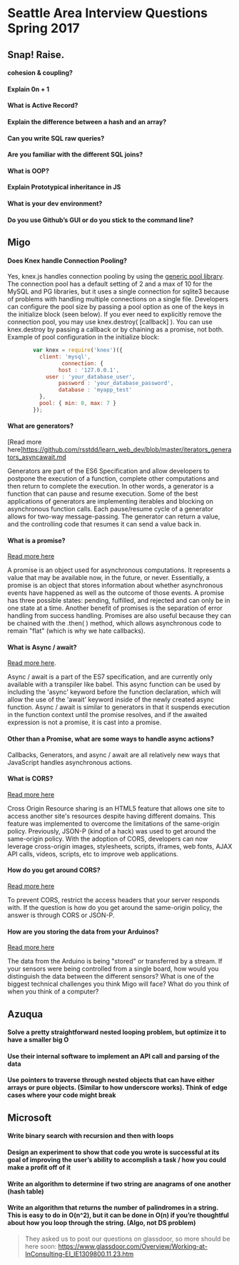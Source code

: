 # Seattle Area Interview Questions Spring 2017

## Snap! Raise.
#### cohesion  & coupling?
#### Explain 0n + 1
#### What is Active Record?
#### Explain the difference between a hash and an array?
#### Can you write SQL raw queries?
#### Are you familiar with the different SQL joins?
#### What is OOP?
#### Explain Prototypical inheritance in JS
#### What is your dev environment?
#### Do you use Github’s GUI or do you stick to the command line?


## Migo

#### Does Knex handle Connection Pooling?

Yes, knex.js handles connection pooling by using the [generic pool library](https://github.com/coopernurse/node-pool). The connection pool has a default setting of  2 and a max of 10 for the MySQL and PG libraries, but it uses a single connection for sqlite3 because of problems with handling multiple connections on a single file. Developers can configure the pool size by passing a pool option as one of the keys in the initialize block (seen below). If you ever need to explicitly remove the connection pool, you may use knex.destroy( [callback] ). You can use knex.destroy by passing a callback or by chaining as a promise, not both.  
Example of pool configuration in the initialize block:
```JavaScript
		var knex = require('knex')({
  		  client: 'mysql',
                 connection: {
    		    host : '127.0.0.1',
   		    user : 'your_database_user',
    		    password : 'your_database_password',
    		    database : 'myapp_test'
  		  },
  		  pool: { min: 0, max: 7 }
		});
```
#### What are generators?

[Read more here]https://github.com/rsstdd/learn_web_dev/blob/master/iterators_generators_asyncawait.md

Generators are part of the ES6 Specification and allow developers to postpone the execution of a function, complete other computations and then return to complete the execution. In other words, a generator is a function that can pause and resume execution. Some of the best applications of generators are implementing iterables and blocking on asynchronous function calls. Each pause/resume cycle of a generator allows for two-way message-passing. The generator can return a value, and the controlling code that resumes it can send a value back in.
#### What is a promise?

[Read more here](https://github.com/rsstdd/learn_web_dev/blob/master/promise.md)

A promise is an object used for asynchronous computations. It represents a value that may be available now, in the future, or never. Essentially, a promise is an object that stores information about whether asynchronous events have happened as well as the outcome of those events. A promise has three possible states: pending, fulfilled, and rejected and can only be in one state at a time. Another benefit of promises is the separation of error handling from success handling. Promises are also useful because they can be chained with the .then( ) method, which allows asynchronous code to remain "flat" (which is why we hate callbacks).

#### What is Async / await?

[Read more here](https://github.com/rsstdd/learn_web_dev/blob/master/iterators_generators_asyncawait.md).

Async / await is a part of the ES7 specification, and are currently only available with a transpiler like babel.
This async function can be used by including the 'async' keyword before the function declaration, which will allow the use of the 'await' keyword inside of the newly created async function. Async / await is similar to generators in that it suspends execution in the function context until the promise resolves, and if the awaited expression is not a promise, it is cast into a promise.

#### Other than a Promise, what are some ways to handle async actions?

Callbacks, Generators, and async / await are all relatively new ways that JavaScript handles asynchronous actions.

#### What is CORS?

[Read more here](https://github.com/rsstdd/learn_web_dev/blob/master/node/cors.md)

Cross Origin Resource sharing is an HTML5 feature that allows one site to access another site's resources despite having different domains. This feature was implemented to overcome the limitations of the same-origin policy. Previously, JSON-P (kind of a hack) was used to get around the same-origin policy. With the adoption of CORS, developers can now leverage cross-origin images, stylesheets, scripts, iframes, web fonts, AJAX API calls, videos, scripts, etc to improve web applications.

#### __How do you get around CORS?__

[Read more here](https://github.com/rsstdd/learn_web_dev/blob/master/node/cors.md)

To prevent CORS, restrict the access headers that your server responds with. If the question is how do you get around the same-origin policy, the answer is through CORS or JSON-P.

#### __How are you storing the data from your Arduinos?__

[Read more here](https://github.com/rsstdd/learn_web_dev/blob/master/node/socketio.md)

The data from the Arduino is being "stored" or transferred by a stream.
If your sensors were being controlled from a single board, how would you distinguish the data between the different sensors?
What is one of the biggest technical challenges you think Migo will face?
What do you think of when you think of a computer?

## Azuqua

#### Solve a pretty straightforward nested looping problem, but optimize it to have a smaller big O

#### Use their internal software to implement an API call and parsing of the data

#### Use pointers to traverse through nested objects that can have either arrays or pure objects. (Similar to how underscore works). Think of edge cases where your code might break

## Microsoft

#### Write binary search with recursion and then with loops

#### Design an experiment to show that code you wrote is successful at its goal of improving the user’s ability to accomplish a task / how you could make a profit off of it

#### Write an algorithm to determine if two string are anagrams of one another (hash table)

#### Write an algorithm that returns the number of palindromes in a string. This is easy to do in O(n^2), but it can be done in O(n) if you’re thoughtful about how you loop through the string. (Algo, not DS problem)

>They asked us to post our questions on glassdoor, so more should be here soon: https://www.glassdoor.com/Overview/Working-at-InConsulting-EI_IE1309800.11,23.htm
